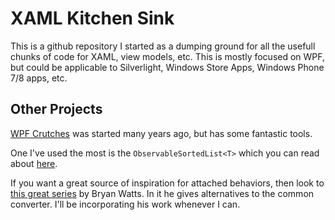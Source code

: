 XAML Kitchen Sink
=================

This is a github repository I started as a dumping ground for all the usefull chunks of code for XAML, view models, etc. This is mostly focused on WPF, but could be applicable to Silverlight, Windows Store Apps, Windows Phone 7/8 apps, etc.

Other Projects
--------------
[WPF Crutches](https://bitbucket.org/rstarkov/wpfcrutches) was started many years ago, but has some fantastic tools.

One I've used the most is the `ObservableSortedList<T>` which you can read about [here](http://roman.st/Article/Sorting-ObservableCollection-ObservableSortedList).

If you want a great source of inspiration for attached behaviors, then look to [this great series](http://www.executableintent.com/attached-behaviors-part-1-booleanvisibility/) by Bryan Watts. In it he gives alternatives to the common converter. I'll be incorporating his work whenever I can.

